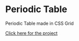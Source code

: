 # Periodic Table
Periodic Table made in CSS Grid

[Click here for the project](https://periodictable-jra7npmnp-hazems-projects-46b743f4.vercel.app/)
